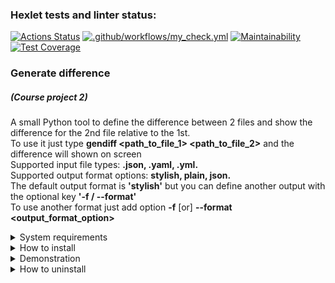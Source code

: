 ### Hexlet tests and linter status:
[![Actions Status](https://github.com/dmkael/python-project-50/actions/workflows/hexlet-check.yml/badge.svg)](https://github.com/dmkael/python-project-50/actions)
[![.github/workflows/my_check.yml](https://github.com/dmkael/python-project-50/actions/workflows/my_check.yml/badge.svg)](https://github.com/dmkael/python-project-50/actions/workflows/my_check.yml)
[![Maintainability](https://api.codeclimate.com/v1/badges/e305410ffe47028932e3/maintainability)](https://codeclimate.com/github/dmkael/python-project-50/maintainability)
[![Test Coverage](https://api.codeclimate.com/v1/badges/e305410ffe47028932e3/test_coverage)](https://codeclimate.com/github/dmkael/python-project-50/test_coverage)
### Generate difference
##### (Course project 2)

A small Python tool to define the difference between 2 files and show the difference for the 2nd file relative to the 1st. \
To use it just type <strong>gendiff <path_to_file_1> <path_to_file_2></strong> and the difference will shown on screen\
Supported input file types: <strong>.json, .yaml, .yml.</strong>\
Supported output format options: <strong>stylish, plain, json.</strong>\
The default output format is <strong>'stylish'</strong> but you can define another output with the optional key <strong>'-f / --format'</strong>\
To use another format just add option <strong>-f</strong> [or] <strong>--format <output_format_option></strong>

<details>
  <summary>System requirements</summary>
Python 3.9 or above

</details>

<details>
  <summary>How to install</summary>
To install the package run the command:

```python3 -m pip install --user git+https://github.com/dmkael/python-project-50.git```

</details>

<details>
  <summary>Demonstration</summary>
  
[![asciicast](https://asciinema.org/a/NyXwtY0BGPYeO4huIabb3mMpN.svg)](https://asciinema.org/a/NyXwtY0BGPYeO4huIabb3mMpN)

</details>

<details>
  <summary>How to uninstall</summary>
  
To uninstall the package run the command: 

```python3 -m pip uninstall gendiff-code```

</details>
